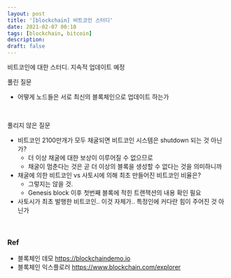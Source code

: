 ```yaml
---
layout: post
title: '[blockchain] 비트코인 스터디'
date: 2021-02-07 00:10
tags: [blockchain, bitcoin]
description: 
draft: false
---
```


비트코인에 대한 스터디. 지속적 업데이트 예정

풀린 질문
- 어떻게 노드들은 서로 최신의 블록체인으로 업데이트 하는가

<br>


풀리지 않은 질문
- 비트코인 2100만개가 모두 채굴되면 비트코인 시스템은 shutdown 되는 것 아닌가?
    - 더 이상 채굴에 대한 보상이 이루어질 수 없으므로
    - 채굴이 멈춘다는 것은 곧 더 이상의 블록을 생성할 수 없다는 것을 의미하니까
- 채굴에 의한 비트코인 vs 사토시에 의해 최초 만들어진 비트코인 비율은?
    - 그렇지는 않을 것.
    - Genesis block 이후 첫번째 블록에 적힌 트랜잭션의 내용 확인 필요    
- 사토시가 최초 발행한 비트코인.. 이것 자체가.. 특정인에 커다란 힘이 주어진 것 아닌가


<br>

### Ref
- 블록체인 데모 https://blockchaindemo.io
- 블록체인 익스플로러 https://www.blockchain.com/explorer
